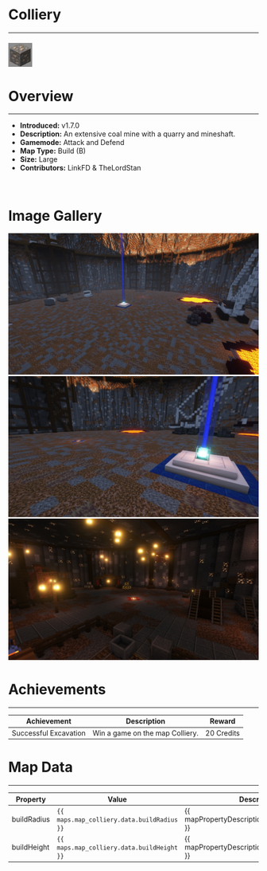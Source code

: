 # Colliery

---

#### ![collieryicon](../assets/icons/colliery-icon.jpg)

# Overview

---

- **Introduced:** v1.7.0
- **Description:** An extensive coal mine with a quarry and mineshaft.
- **Gamemode:** Attack and Defend
- **Map Type:** Build (B)
- **Size:** Large
- **Contributors:** LinkFD & TheLordStan

<br />

# Image Gallery

![Colliery - Overview](../assets/maps/colliery/colliery-overview.jpg)
![Colliery - Beacon](../assets/maps/colliery/colliery-beacon.jpg)
![Colliery - Ataccker Spawn](../assets/maps/colliery/colliery-attacker_spawn.jpg)

# Achievements

---

| Achievement           | Description                     | Reward     |
| --------------------- | ------------------------------- | ---------- |
| Successful Excavation | Win a game on the map Colliery. | 20 Credits |

# Map Data

---

| Property    | Value                                      | Description                                       |
| ----------- | ------------------------------------------ | ------------------------------------------------- |
| buildRadius | `{{ maps.map_colliery.data.buildRadius }}` | {{ mapPropertyDescriptions.buildRadius.classic }} |
| buildHeight | `{{ maps.map_colliery.data.buildHeight }}` | {{ mapPropertyDescriptions.buildHeight.classic }} |
